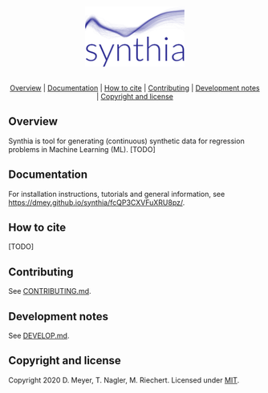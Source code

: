 <div align="center">
  <img src="assets/img/logo.png" alt="synthia" height="120"><br><br>


  [Overview](#overview) | [Documentation](#documentation) | [How to cite](#how-to-cite) | [Contributing](#contributing) | [Development notes](#development-notes) | [Copyright and license](#copyright-and-license)
</div>

## Overview

Synthia is tool for generating (continuous) synthetic data for regression problems in Machine Learning (ML).
[TODO]


## Documentation

For installation instructions, tutorials and general information, see https://dmey.github.io/synthia/fcQP3CXVFuXRU8pz/.

## How to cite

[TODO]

## Contributing

See [CONTRIBUTING.md](CONTRIBUTING.md).

## Development notes

See [DEVELOP.md](DEVELOP.md).

## Copyright and license

Copyright 2020 D. Meyer, T. Nagler, M. Riechert. Licensed under [MIT](LICENSE.txt).
